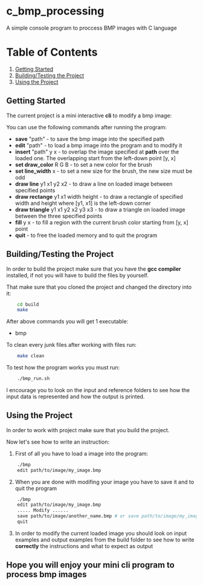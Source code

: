# c_bmp_processing
A simple console program to proccess BMP images with C language

# Table of Contents
1. [Getting Started](#start-description)
2. [Building/Testing the Project](#build-description)
3. [Using the Project](#use-description)

<a name="start-description"></a>
## Getting Started

The current project is a mini interactive **cli** to modify a bmp image:

You can use the following commands after running the program:

* **save** "path" - to save the bmp image into the specified path
* **edit** "path" - to load a bmp image into the program and to modify it
* **insert** "path" y x - to overlap the image specified at **path** over the loaded one. The overlapping start from the left-down point [y, x]
* **set draw_color** R G B - to set a new color for the brush
* **set line_width** x - to set a new size for the brush, the new size must be odd
* **draw line** y1 x1 y2 x2 - to draw a line on loaded image between specified points
* **draw rectange** y1 x1 width height - to draw a rectangle of specified width and height where [y1, x1] is the left-down corner
* **draw triangle** y1 x1 y2 x2 y3 x3 - to draw a triangle on loaded image between the three specified points
* **fill** y x - to fill a region with the current brush color starting from [y, x] point
* **quit** - to free the loaded memory and to quit the program

<a name="build-description"></a>
## Building/Testing the Project

In order to build the project make sure that you have the **gcc compiler** installed, if not you will have to build the files by yourself.

That make sure that you cloned the project and changed the directory into it:

```BASH
    cd build
    make
```

After above commands you will get 1 executable:

* bmp

To clean every junk files after working with files run:

```BASH
    make clean
```

To test how the program works you must run:

```BASH
    ./bmp_run.sh
```

I encourage you to look on the input and reference folders to see how the input data is represented and how the output is printed.

<a name="use-description"></a>
## Using the Project

In order to work with project make sure that you build the project.

Now let's see how to write an instruction:

1. First of all you have to load a image into the program:

```BASH
    ./bmp
    edit path/to/image/my_image.bmp
```

2. When you are done with modifing your image you have to save it and to quit the program

```BASH
    ./bmp
    edit path/to/image/my_image.bmp
    ..... Modify ......
    save path/to/image/another_name.bmp # or save path/to/image/my_image.bmp
    quit
```

3. In order to modify the current loaded image you should look on input examples and output examples
from the build folder to see how to write **correctly** the instructions and what to expect as output
## Hope you will enjoy your mini cli program to process bmp images
